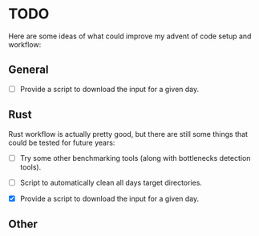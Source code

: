 # TODO

Here are some ideas of what could improve my advent of code setup and workflow:

## General

- [ ] Provide a script to download the input for a given day.

## Rust

Rust workflow is actually pretty good, but there are still some things that could be tested for future years:

- [ ] Try some other benchmarking tools (along with bottlenecks detection tools).
- [ ] Script to automatically clean all days target directories.
  
- [X] Provide a script to download the input for a given day.

## Other
